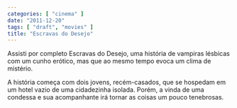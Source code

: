 ```yaml
---
categories: [ "cinema" ]
date: "2011-12-20"
tags: [ "draft", "movies" ]
title: "Escravas do Desejo"
---
```

Assisti por completo Escravas do Desejo, uma história de vampiras
lésbicas com um cunho erótico, mas que ao mesmo tempo evoca um clima
de mistério.

A história começa com dois jovens, recém-casados, que se hospedam
em um hotel vazio de uma cidadezinha isolada. Porém, a vinda de uma
condessa e sua acompanhante irá tornar as coisas um pouco tenebrosas.

